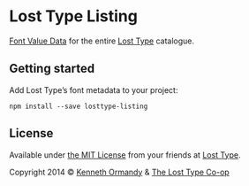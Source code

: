 # Lost Type Listing

[Font Value Data](http://github.com/typekit/fvd) for the entire [Lost Type](http://losttype.com) catalogue.

## Getting started

Add Lost Type’s font metadata to your project:

```
npm install --save losttype-listing
```

## License

Available under [the MIT License](LICENSE.md) from your friends at [Lost Type](http://twitter.com/losttypecoop).

Copyright 2014 © [Kenneth Ormandy](http://kennethormandy.com) & [The Lost Type Co-op](http://losttype.com)
